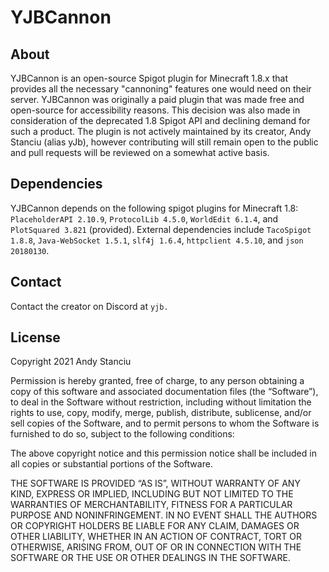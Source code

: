 # YJBCannon
## About
YJBCannon is an open-source Spigot plugin for Minecraft 1.8.x that provides all the necessary "cannoning" features one would need on their server. 
YJBCannon was originally a paid plugin that was made free and open-source for accessibility reasons. This decision was also made in consideration of the deprecated 1.8 Spigot API and declining demand for such a product. The plugin is not actively maintained by its creator, Andy Stanciu (alias yJb), however contributing will still remain open to the public and pull requests will be reviewed on a somewhat active basis.
## Dependencies
YJBCannon depends on the following spigot plugins for Minecraft 1.8: `PlaceholderAPI 2.10.9`, `ProtocolLib 4.5.0`, `WorldEdit 6.1.4`, and `PlotSquared 3.821` (provided).
External dependencies include `TacoSpigot 1.8.8`, `Java-WebSocket 1.5.1`, `slf4j 1.6.4`, `httpclient 4.5.10`, and `json 20180130`.
## Contact
Contact the creator on Discord at `yjb.`

## License
Copyright 2021 Andy Stanciu

Permission is hereby granted, free of charge, to any person obtaining a copy of this software and associated documentation files (the “Software”), to deal in the Software without restriction, including without limitation the rights to use, copy, modify, merge, publish, distribute, sublicense, and/or sell copies of the Software, and to permit persons to whom the Software is furnished to do so, subject to the following conditions:

The above copyright notice and this permission notice shall be included in all copies or substantial portions of the Software.

THE SOFTWARE IS PROVIDED “AS IS”, WITHOUT WARRANTY OF ANY KIND, EXPRESS OR IMPLIED, INCLUDING BUT NOT LIMITED TO THE WARRANTIES OF MERCHANTABILITY, FITNESS FOR A PARTICULAR PURPOSE AND NONINFRINGEMENT. IN NO EVENT SHALL THE AUTHORS OR COPYRIGHT HOLDERS BE LIABLE FOR ANY CLAIM, DAMAGES OR OTHER LIABILITY, WHETHER IN AN ACTION OF CONTRACT, TORT OR OTHERWISE, ARISING FROM, OUT OF OR IN CONNECTION WITH THE SOFTWARE OR THE USE OR OTHER DEALINGS IN THE SOFTWARE.